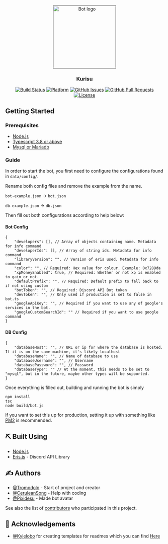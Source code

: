 <p align="center">
  <a href="" rel="noopener">
 <img width=200px height=200px src="https://u.tro.moe/_v6hil1pig.png" alt="Bot logo"></a>
</p>

<h3 align="center">Kurisu</h3>

<div align="center">

  [![Build Status](https://travis-ci.com/Tromodolo/Kurisu.svg?branch=master)](https://travis-ci.com/Tromodolo/Kurisu)
  [![Platform](https://img.shields.io/badge/platform-discord-purple.svg)](https://discord.gg/G9EY7Sw)
  [![GitHub Issues](https://img.shields.io/github/issues/Tromodolo/Kurisu-Node.svg)](https://github.com/Tromodolo/Kurisu-Node/issues)
  [![GitHub Pull Requests](https://img.shields.io/github/issues-pr/Tromodolo/Kurisu-Node.svg)](https://github.com/Tromodolo/Kurisu-Node/pulls)
  [![License](https://img.shields.io/badge/license-MIT-blue.svg)](/LICENSE)

</div>

## Getting Started

### Prerequisites

+ [Node.js](https://nodejs.org/en/)
+ [Typescript 3.8 or above](https://www.typescriptlang.org/)
+ [Mysql or Mariadb](https://mariadb.org/)

### Guide

In order to start the bot, you first need to configure the configurations found in `data/config/`.

Rename both config files and remove the example from the name.

`bot-example.json` -> `bot.json`

`db-example.json` -> `db.json`

Then fill out both configurations according to help below:

#### Bot Config
```
{
	"developers": [], // Array of objects containing name. Metadata for info command
	"developerIds": [], // Array of string ids. Metadata for info command
	"libraryVersion": "", // Version of eris used. Metadata for info command
	"color": "", // Required: Hex value for colour. Example: 0x7289da
	"xpMoneyEnabled": true, // Required: Whether or not xp is enabled to gain or not.
	"defaultPrefix": "", // Required: Default prefix to fall back to if not using custom
	"botToken": "", // Required: Discord API Bot token
	"devToken": "", // Only used if production is set to false in bot.ts
	"googleApiKey": "", // Required if you want to use any of google's services in the bot.
	"googleCustomSearchId": "" // Required if you want to use google command 
}
```
#### DB Config
```
{
	"databaseHost": "", // URL or ip for where the database is hosted. If it is on the same machine, it's likely localhost
	"databaseName": "", // Name of database to use
	"databaseUsername": "", // Username
	"databasePassword": "", // Password
	"databaseType": "" // At the moment, this needs to be set to "mysql", but in the future, maybe other types will be supported.
}
```

Once everything is filled out, building and running the bot is simply
```
npm install
tsc
node build/bot.js
```

If you want to set this up for production, setting it up with something like [PM2](https://github.com/Unitech/pm2) is recommended.

## ⛏️ Built Using <a name = "built_using"></a>
+ [Node.js](https://nodejs.org/en/)
+ [Eris.js](https://abal.moe/Eris/) - Discord API Library

## ✍️ Authors <a name = "authors"></a>
+ [@Tromodolo](https://github.com/tromodolo) - Start of project and creator
+ [@CeruleanSong](https://github.com/CeruleanSong) - Help with coding
+ [@Pixidesu](https://twitter.com/pixidesu) - Made bot avatar

See also the list of [contributors](https://github.com/Tromodolo/Kurisu-Node/contributors) who participated in this project.

## 🎉 Acknowledgements <a name = "acknowledgement"></a>
+ [@Kylelobo](https://github.com/Kylelobo) for creating templates for readmes which you can find [Here](https://github.com/kylelobo/The-Documentation-Compendium)
